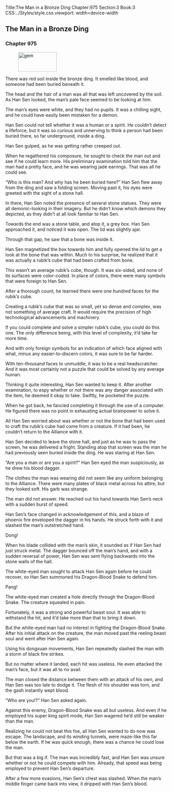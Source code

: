 Title:The Man in a Bronze Ding 
Chapter:975 
Section:3 
Book:3 
CSS:../Styles/style.css 
viewport: width=device-width
  
## The Man in a Bronze Ding
### Chapter 975 
<figure>
	<img src="../Images/gem.gif" alt="gem" id="gem" width="120" height="60" />
</figure>
  

  
  There was red soil inside the bronze ding. It smelled like blood, and someone had been buried beneath it.

The head and the hair of a man was all that was left uncovered by the soil. As Han Sen looked, the man’s pale face seemed to be looking at him.

The man’s eyes were white, and they had no pupils. It was a chilling sight, and he could have easily been mistaken for a demon.

Han Sen could not tell whether it was a human or a spirit. He couldn’t detect a lifeforce, but it was so curious and unnerving to think a person had been buried there, so far underground, inside a ding.

Han Sen gulped, as he was getting rather creeped out.

When he regathered his composure, he sought to check the man out and see if he could learn more. His preliminary examination told him that the man had a pretty face, and he was wearing jade earrings. That was all he could see.

“Who is this man? And why has he been buried here?” Han Sen flew away from the ding and saw a folding screen. Moving past it, his eyes were greeted with the sight of a stone hall.

In there, Han Sen noted the presence of several stone statues. They were all demonic-looking in their imagery. But he didn’t know which demons they depicted, as they didn’t at all look familiar to Han Sen.

Towards the end was a stone table, and atop it, a grey box. Han Sen approached it, and noticed it was open. The lid was slightly ajar.

Through that gap, he saw that a bone was inside it.

Han Sen magnetized the box towards him and fully opened the lid to get a look at the bone that was within. Much to his surprise, he realized that it was actually a rubik’s cube that had been crafted from bone.

This wasn’t an average rubik’s cube, though. It was six-sided, and none of its surfaces were color-coded. In place of colors, there were many symbols that were foreign to Han Sen.

After a thorough count, he learned there were one hundred faces for the rubik’s cube.

Creating a rubik’s cube that was so small, yet so dense and complex, was not something of average craft. It would require the precision of high technological advancements and machinery.

If you could complete and solve a simpler rubik’s cube, you could do this one. The only difference being, with this level of complexity, it’d take far more time.

And with only foreign symbols for an indication of which face aligned with what, minus any easier-to-discern colors, it was sure to be far harder.

With ten-thousand faces to unmuddle, it was to be a real headscratcher. And it was most certainly not a puzzle that could be solved by any average human.

Thinking it quite interesting, Han Sen wanted to keep it. After another examination, to espy whether or not there was any danger associated with the item, he deemed it okay to take. Swiftly, he pocketed the puzzle.

When he got back, he fancied completing it through the use of a computer. He figured there was no point in exhausting actual brainpower to solve it.

All Han Sen worried about was whether or not the bone that had been used to craft the rubik’s cube had come from a creature. If it had been, he couldn’t return to the Alliance with it.

Han Sen decided to leave the stone hall, and just as he was to pass the screen, he was delivered a fright. Standing atop that screen was the man he had previously seen buried inside the ding. He was staring at Han Sen.

“Are you a man or are you a spirit?” Han Sen eyed the man suspiciously, as he drew his blood dagger.

The clothes the man was wearing did not seem like any uniform belonging to the Alliance. There were many plates of black metal across his attire, but they looked soft. His garb was strange.

The man did not answer. He reached out his hand towards Han Sen’s neck with a sudden burst of speed.

Han Sen’s face changed in acknowledgement of this, and a blaze of phoenix fire enveloped the dagger in his hands. He struck forth with it and slashed the man’s outstretched hand.

Dong!

When his blade collided with the man’s skin, it sounded as if Han Sen had just struck metal. The dagger bounced off the man’s hand, and with a sudden reversal of power, Han Sen was sent flying backwards into the stone walls of the hall.

The white-eyed man sought to attack Han Sen again before he could recover, so Han Sen summoned his Dragon-Blood Snake to defend him.

Pang!

The white-eyed man created a hole directly through the Dragon-Blood Snake. The creature squealed in pain.

Fortunately, it was a strong and powerful beast soul. It was able to withstand the hit, and it’d take more than that to bring it down.

But the white-eyed man had no interest in fighting the Dragon-Blood Snake. After his initial attack on the creature, the man moved past the reeling beast soul and went after Han Sen again.

Using his dongxuan movements, Han Sen repeatedly slashed the man with a storm of black fire strikes.

But no matter where it landed, each hit was useless. He even attacked the man’s face, but it was all to no avail.

The man closed the distance between them with an attack of his own, and Han Sen was too late to dodge it. The flesh of his shoulder was torn, and the gash instantly wept blood.

“Who are you!?” Han Sen asked again.

Against this enemy, Dragon-Blood Snake was all but useless. And even if he employed his super king spirit mode, Han Sen wagered he’d still be weaker than the man.

Realizing he could not beat this foe, all Han Sen wanted to do now was escape. The landscape, and its winding tunnels, were maze-like this far below the earth. If he was quick enough, there was a chance he could lose the man.

But that was a big if. The man was incredibly fast, and Han Sen was unsure whether or not he could compete with him. Already, that speed was being employed to prevent Han Sen’s departure.

After a few more evasions, Han Sen’s chest was slashed. When the man’s middle finger came back into view, it dripped with Han Sen’s blood.
